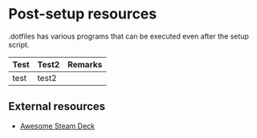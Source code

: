 # Post-setup resources

.dotfiles has various programs that can be executed even after the setup script.

|Test|Test2|Remarks|
|----|-----|-------|
|test|test2||

## External resources

- [Awesome Steam Deck](https://gist.github.com/jcchikikomori/9f2bdb2bec0c30f3a822212c1b303da4)
